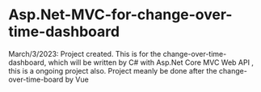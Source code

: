 # Asp.Net-MVC-for-change-over-time-dashboard
 March/3/2023: Project created. This is for the change-over-time-dashboard, which will be written by C# with Asp.Net Core MVC Web API , this is a ongoing project also. Project meanly be done after the change-over-time-board by Vue
